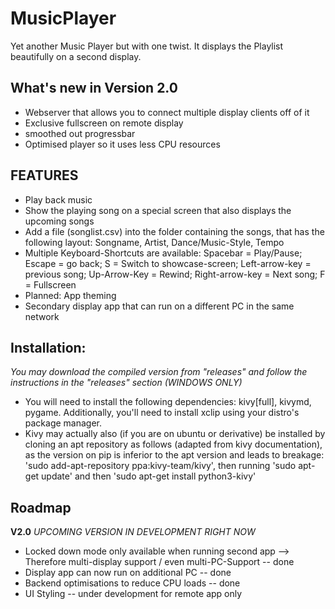 # MusicPlayer
Yet another Music Player but with one twist. It displays the Playlist beautifully on a second display.

## What's new in Version 2.0
- Webserver that allows you to connect multiple display clients off of it
- Exclusive fullscreen on remote display
- smoothed out progressbar
- Optimised player so it uses less CPU resources


## FEATURES
- Play back music 
- Show the playing song on a special screen that also displays the upcoming songs
- Add a file (songlist.csv) into the folder containing the songs, that has the following layout: Songname, Artist, Dance/Music-Style, Tempo
- Multiple Keyboard-Shortcuts are available: Spacebar = Play/Pause; Escape = go back; S = Switch to showcase-screen; Left-arrow-key = previous song; Up-Arrow-Key = Rewind; Right-arrow-key = Next song; F = Fullscreen
- Planned: App theming
- Secondary display app that can run on a different PC in the same network

## Installation:
*You may download the compiled version from "releases" and follow the instructions in the "releases" section (WINDOWS ONLY)*
- You will need to install the following dependencies: kivy[full], kivymd, pygame. Additionally, you'll need to install xclip using your distro's package manager.
- Kivy may actually also (if you are on ubuntu or derivative) be installed by cloning an apt repository as follows (adapted from kivy documentation), as the version on pip is inferior to the apt version and leads to breakage: 'sudo add-apt-repository ppa:kivy-team/kivy', then running 'sudo apt-get update' and then 'sudo apt-get install python3-kivy'

## Roadmap
**V2.0**
*UPCOMING VERSION IN DEVELOPMENT RIGHT NOW*

- Locked down mode only available when running second app --> Therefore multi-display support / even multi-PC-Support -- done
- Display app can now run on additional PC -- done
- Backend optimisations to reduce CPU loads -- done
- UI Styling -- under development for remote app only

